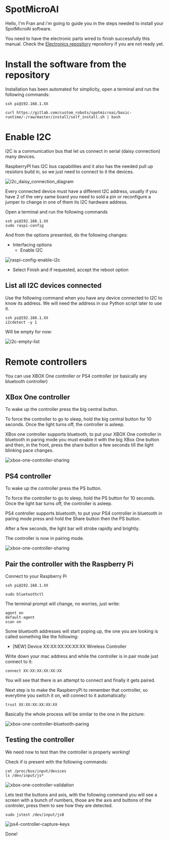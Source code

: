 # SpotMicroAI

Hello, I'm Fran and i'm going to guide you in the steps needed to install your SpotMicroAI software.

You need to have the electronic parts wired to finish successfully this manual. Check the [Electronics repository](https://gitlab.com/custom_robots/spotmicroai/electronics) repository if you are not ready yet.

# Install the software from the repository

Installation has been automated for simplicity, open a terminal and run the following commands:
```
ssh pi@192.168.1.XX

curl https://gitlab.com/custom_robots/spotmicroai/basic-runtime/-/raw/master/install/self_install.sh | bash
```

# Enable I2C

I2C is a communication bus that let us connect in serial (daisy connection) many devices.

RaspberryPI has I2C bus capabilities and it also has the needed pull up resistors build in, so we just need to connect to it the devices.

![i2c_daisy_connection_diagram](i2c_daisy_connection_diagram.jpg)

Every connected device must have a different I2C address, usually if you have 2 of the very same board you need to sold a pin or reconfigure a jumper to change in one of them its I2C hardware address.

Open a terminal and run the following commands
```
ssh pi@192.168.1.XX
sudo raspi-config
```

And from the options presented, do the following changes:

* Interfacing options
  * Enable I2C

![raspi-config-enable-i2c](raspi-config-enable-i2c.JPG)

* Select Finish and if requested, accept the reboot option

## List all I2C devices connected

Use the following command when you have any device connected to I2C to know its address. We will need the address in our Python script later to use it.

```
ssh pi@192.168.1.XX
i2cdetect -y 1
```

Will be empty for now:

![i2c-empty-list](i2c-empty-list.JPG)


# Remote controllers

You can use XBOX One controller or PS4 controller (or basically any bluetooth controller)

## XBox One controller

To wake up the controller press the big central button.

To force the controller to go to sleep, hold the big central button for 10 seconds. Once the light turns off, the controller is asleep.

XBox one controller supports bluetooth, to put your XBOX One controller in bluetooth in paring mode you must enable it with the big XBox One button and then, in the front, press the share button a few seconds till the light blinking pace changes.

![xbox-one-controller-sharing](xbox-one-controller-sharing.jpg)

## PS4 controller

To wake up the controller press the PS button.

To force the controller to go to sleep, hold the PS button for 10 seconds. Once the light bar turns off, the controller is asleep.

PS4 controller supports bluetooth, to put your PS4 controller in bluetooth in paring mode press and hold the Share button then the PS button.

After a few seconds, the light bar will strobe rapidly and brightly.

The controller is now in pairing mode.

![xbox-one-controller-sharing](ps4-controller-bluetooth-paring.jpg)

## Pair the controller with the Raspberry Pi

Connect to your Raspberry Pi

```
ssh pi@192.168.1.XX

sudo bluetoothctl
```

The terminal prompt will change, no worries, just write:

```
agent on
default-agent
scan on
```

Some bluetooth addresses will start poping up, the one you are looking is called something like the following:

* [NEW] Device XX:XX:XX:XX:XX:XX Wireless Controller

Write down your mac address and while the controller is in pair mode just connect to it:

```
connect XX:XX:XX:XX:XX:XX
```

You will see that there is an attempt to connect and finally it gets paired.

Next step is to make the RaspberryPi to remember that controller, so everytime you switch it on, will connect to it automatically:

```
trust XX:XX:XX:XX:XX:XX
```

Basically the whole process will be similar to the one in the picture:

![xbox-one-controller-bluetooth-paring](xbox-one-controller-bluetooth-paring.JPG)

## Testing the controller

We need now to test than the controller is properly working!

Check if is present with the following commands:

```
cat /proc/bus/input/devices
ls /dev/input/js*
```

![xbox-one-controller-validation](xbox-one-controller-validation.JPG)

Lets test the buttons and axis, with the following command you will see a screen with a bunch of numbers, those are the axis and buttons of the controler, press them to see how they are detected.

```
sudo jstest /dev/input/js0
```

![ps4-controller-capture-keys](ps4-controller-capture-keys.JPG)

Done!



